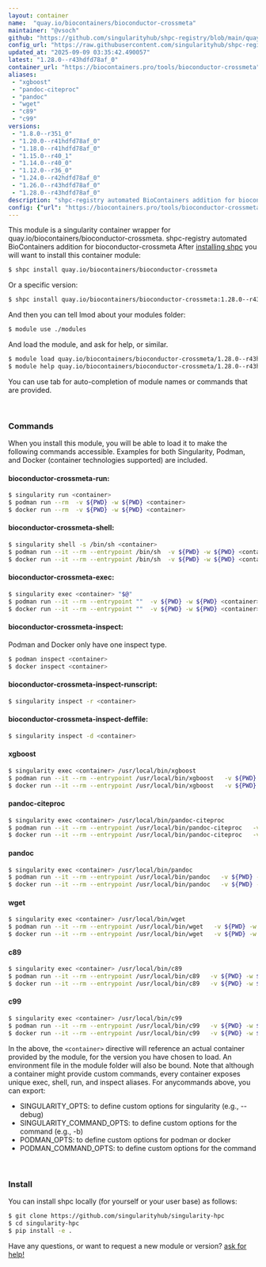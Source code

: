 ```yaml
---
layout: container
name:  "quay.io/biocontainers/bioconductor-crossmeta"
maintainer: "@vsoch"
github: "https://github.com/singularityhub/shpc-registry/blob/main/quay.io/biocontainers/bioconductor-crossmeta/container.yaml"
config_url: "https://raw.githubusercontent.com/singularityhub/shpc-registry/main/quay.io/biocontainers/bioconductor-crossmeta/container.yaml"
updated_at: "2025-09-09 03:35:42.490057"
latest: "1.28.0--r43hdfd78af_0"
container_url: "https://biocontainers.pro/tools/bioconductor-crossmeta"
aliases:
 - "xgboost"
 - "pandoc-citeproc"
 - "pandoc"
 - "wget"
 - "c89"
 - "c99"
versions:
 - "1.8.0--r351_0"
 - "1.20.0--r41hdfd78af_0"
 - "1.18.0--r41hdfd78af_0"
 - "1.15.0--r40_1"
 - "1.14.0--r40_0"
 - "1.12.0--r36_0"
 - "1.24.0--r42hdfd78af_0"
 - "1.26.0--r43hdfd78af_0"
 - "1.28.0--r43hdfd78af_0"
description: "shpc-registry automated BioContainers addition for bioconductor-crossmeta"
config: {"url": "https://biocontainers.pro/tools/bioconductor-crossmeta", "maintainer": "@vsoch", "description": "shpc-registry automated BioContainers addition for bioconductor-crossmeta", "latest": {"1.28.0--r43hdfd78af_0": "sha256:065adb02243c2d8812b8ec63e86528b32520e247970b658e65efd55f0aede571"}, "tags": {"1.8.0--r351_0": "sha256:0f70861568a10a819efde64c02afb3999ab4666428bccc414ea9cd080c63d899", "1.20.0--r41hdfd78af_0": "sha256:efb5d35b4d8eb2528c0815a73a5f86969f53cffcc1befdc72049ec5c18467407", "1.18.0--r41hdfd78af_0": "sha256:5b8d4deaa00266fcd80c90d9c773be4ca52c487681f652ccb7df6c69285c8fe6", "1.15.0--r40_1": "sha256:b50247effdc0b7fa173f0c27a5c3188a8f562f3effbd345411d9a04f3e3891ca", "1.14.0--r40_0": "sha256:030285850a49a791d9cb6253901b3f84bca752db0cb9fc8095e5c0ebf1c56412", "1.12.0--r36_0": "sha256:c039df0f6d5f6946b6392fd03f4425cadb87af2e8b6bb5224ad837232dcf336f", "1.24.0--r42hdfd78af_0": "sha256:5cbc603fd3feb2e49b37c06245e5471cbb53949557657387d5179d4f47a6cde1", "1.26.0--r43hdfd78af_0": "sha256:0289180132a2174aa264c5869991aea7b712b2d8259e36d04dcf0f25bd6188d1", "1.28.0--r43hdfd78af_0": "sha256:065adb02243c2d8812b8ec63e86528b32520e247970b658e65efd55f0aede571"}, "docker": "quay.io/biocontainers/bioconductor-crossmeta", "aliases": {"xgboost": "/usr/local/bin/xgboost", "pandoc-citeproc": "/usr/local/bin/pandoc-citeproc", "pandoc": "/usr/local/bin/pandoc", "wget": "/usr/local/bin/wget", "c89": "/usr/local/bin/c89", "c99": "/usr/local/bin/c99"}}
---
```


This module is a singularity container wrapper for quay.io/biocontainers/bioconductor-crossmeta.
shpc-registry automated BioContainers addition for bioconductor-crossmeta
After [installing shpc](#install) you will want to install this container module:


```bash
$ shpc install quay.io/biocontainers/bioconductor-crossmeta
```

Or a specific version:

```bash
$ shpc install quay.io/biocontainers/bioconductor-crossmeta:1.28.0--r43hdfd78af_0
```

And then you can tell lmod about your modules folder:

```bash
$ module use ./modules
```

And load the module, and ask for help, or similar.

```bash
$ module load quay.io/biocontainers/bioconductor-crossmeta/1.28.0--r43hdfd78af_0
$ module help quay.io/biocontainers/bioconductor-crossmeta/1.28.0--r43hdfd78af_0
```

You can use tab for auto-completion of module names or commands that are provided.

<br>

### Commands

When you install this module, you will be able to load it to make the following commands accessible.
Examples for both Singularity, Podman, and Docker (container technologies supported) are included.

#### bioconductor-crossmeta-run:

```bash
$ singularity run <container>
$ podman run --rm  -v ${PWD} -w ${PWD} <container>
$ docker run --rm  -v ${PWD} -w ${PWD} <container>
```

#### bioconductor-crossmeta-shell:

```bash
$ singularity shell -s /bin/sh <container>
$ podman run --it --rm --entrypoint /bin/sh  -v ${PWD} -w ${PWD} <container>
$ docker run --it --rm --entrypoint /bin/sh  -v ${PWD} -w ${PWD} <container>
```

#### bioconductor-crossmeta-exec:

```bash
$ singularity exec <container> "$@"
$ podman run --it --rm --entrypoint ""  -v ${PWD} -w ${PWD} <container> "$@"
$ docker run --it --rm --entrypoint ""  -v ${PWD} -w ${PWD} <container> "$@"
```

#### bioconductor-crossmeta-inspect:

Podman and Docker only have one inspect type.

```bash
$ podman inspect <container>
$ docker inspect <container>
```

#### bioconductor-crossmeta-inspect-runscript:

```bash
$ singularity inspect -r <container>
```

#### bioconductor-crossmeta-inspect-deffile:

```bash
$ singularity inspect -d <container>
```


#### xgboost

```bash
$ singularity exec <container> /usr/local/bin/xgboost
$ podman run --it --rm --entrypoint /usr/local/bin/xgboost   -v ${PWD} -w ${PWD} <container> -c " $@"
$ docker run --it --rm --entrypoint /usr/local/bin/xgboost   -v ${PWD} -w ${PWD} <container> -c " $@"
```


#### pandoc-citeproc

```bash
$ singularity exec <container> /usr/local/bin/pandoc-citeproc
$ podman run --it --rm --entrypoint /usr/local/bin/pandoc-citeproc   -v ${PWD} -w ${PWD} <container> -c " $@"
$ docker run --it --rm --entrypoint /usr/local/bin/pandoc-citeproc   -v ${PWD} -w ${PWD} <container> -c " $@"
```


#### pandoc

```bash
$ singularity exec <container> /usr/local/bin/pandoc
$ podman run --it --rm --entrypoint /usr/local/bin/pandoc   -v ${PWD} -w ${PWD} <container> -c " $@"
$ docker run --it --rm --entrypoint /usr/local/bin/pandoc   -v ${PWD} -w ${PWD} <container> -c " $@"
```


#### wget

```bash
$ singularity exec <container> /usr/local/bin/wget
$ podman run --it --rm --entrypoint /usr/local/bin/wget   -v ${PWD} -w ${PWD} <container> -c " $@"
$ docker run --it --rm --entrypoint /usr/local/bin/wget   -v ${PWD} -w ${PWD} <container> -c " $@"
```


#### c89

```bash
$ singularity exec <container> /usr/local/bin/c89
$ podman run --it --rm --entrypoint /usr/local/bin/c89   -v ${PWD} -w ${PWD} <container> -c " $@"
$ docker run --it --rm --entrypoint /usr/local/bin/c89   -v ${PWD} -w ${PWD} <container> -c " $@"
```


#### c99

```bash
$ singularity exec <container> /usr/local/bin/c99
$ podman run --it --rm --entrypoint /usr/local/bin/c99   -v ${PWD} -w ${PWD} <container> -c " $@"
$ docker run --it --rm --entrypoint /usr/local/bin/c99   -v ${PWD} -w ${PWD} <container> -c " $@"
```



In the above, the `<container>` directive will reference an actual container provided
by the module, for the version you have chosen to load. An environment file in the
module folder will also be bound. Note that although a container
might provide custom commands, every container exposes unique exec, shell, run, and
inspect aliases. For anycommands above, you can export:

 - SINGULARITY_OPTS: to define custom options for singularity (e.g., --debug)
 - SINGULARITY_COMMAND_OPTS: to define custom options for the command (e.g., -b)
 - PODMAN_OPTS: to define custom options for podman or docker
 - PODMAN_COMMAND_OPTS: to define custom options for the command

<br>

### Install

You can install shpc locally (for yourself or your user base) as follows:

```bash
$ git clone https://github.com/singularityhub/singularity-hpc
$ cd singularity-hpc
$ pip install -e .
```

Have any questions, or want to request a new module or version? [ask for help!](https://github.com/singularityhub/singularity-hpc/issues)
